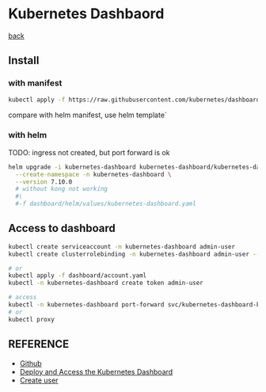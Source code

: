 # Kubernetes Dashbaord

[back](../README.md)

## Install

### with manifest

```bash
kubectl apply -f https://raw.githubusercontent.com/kubernetes/dashboard/v2.7.0/aio/deploy/recommended.yaml
```

compare with helm manifest, use helm template`

### with helm

TODO: ingress not created, but port forward is ok

```bash
helm upgrade -i kubernetes-dashboard kubernetes-dashboard/kubernetes-dashboard \
  --create-namespace -n kubernetes-dashboard \
  --version 7.10.0
  # without kong not working
  #\
  #-f dashboard/helm/values/kubernetes-dashboard.yaml
```

## Access to dashboard

```bash
kubectl create serviceaccount -n kubernetes-dashboard admin-user
kubectl create clusterrolebinding -n kubernetes-dashboard admin-user --clusterrole cluster-admin --serviceaccount=kubernetes-dashboard:admin-user

# or
kubectl apply -f dashboard/account.yaml
kubectl -n kubernetes-dashboard create token admin-user

# access
kubectl -n kubernetes-dashboard port-forward svc/kubernetes-dashboard-kong-proxy 8443:443
# or
kubectl proxy
```

## REFERENCE

- [Github](https://github.com/kubernetes/dashboard)
- [Deploy and Access the Kubernetes Dashboard](https://kubernetes.io/docs/tasks/access-application-cluster/web-ui-dashboard/)
- [Create user](https://github.com/kubernetes/dashboard/blob/master/docs/user/access-control/creating-sample-user.md)
